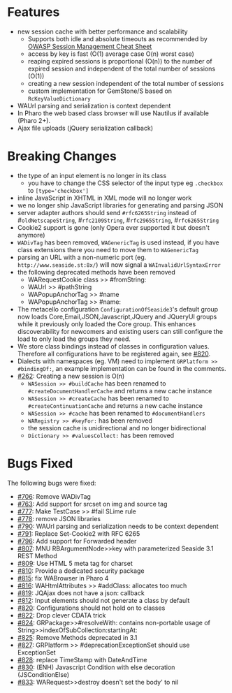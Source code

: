 # Features #
  * new session cache with better performance and scalability
    * Supports both idle and absolute timeouts as recommended by [OWASP Session Management Cheat Sheet](https://www.owasp.org/index.php/Session_Management_Cheat_Sheet#Automatic_Session_Expiration)
    * access by key is fast (O(1) average case O(n) worst case)
    * reaping expired sessions is proportional (O(n)) to the number of expired session and independent of the total number of sessions (O(1))
    * creating a new session independent of the total number of sessions
    * custom implementation for GemStone/S based on `RcKeyValueDictionary`
  * WAUrl parsing and serialization is context dependent
  * In Pharo the web based class browser will use Nautilus if available (Pharo 2+).
  * Ajax file uploads (jQuery serialization callback)

# Breaking Changes #
  * the type of an input element is no longer in its class
    * you have to change the CSS selector of the input type eg `.checkbox` to `[type='checkbox']`
  * inline JavaScript in XHTML in XML mode will no longer work
  * we no longer ship JavaScript libraries for generating and parsing JSON
  * server adapter authors should send `#rfc6265String` instead of #`oldNetscapeString`, #`rfc2109String`, #`rfc2965String`, #`rfc6265String`
  * Cookie2 support is gone (only Opera ever supported it but doesn't anymore)
  * `WADivTag` has been removed, `WAGenericTag` is used instead, if you have class extensions there you need to move them to `WAGenericTag`
  * parsing an URL with a non-numeric port (eg. `http://www.seaside.st:8x/`) will now signal a `WAInvalidUrlSyntaxError`
  * the following deprecated methods have been removed
    * WARequestCookie class >> #fromString:
    * WAUrl >> #pathString
    * WAPopupAnchorTag >> #name
    * WAPopupAnchorTag >> #name:
  * The metacello configuration `ConfigurationOfSeaside3`'s default group now loads Core,Email,JSON,Javascript,JQuery and JQueryUI groups while it previously only loaded the Core group. This enhances discoverability for newcomers and existing users can still configure the load to only load the groups they need.
  * We store class bindings instead of classes in configuration values. Therefore all configurations have to be registered again, see [#820](https://github.com/SeasideSt/Seaside/issues/820).
  * Dialects with namespaces (eg. VM) need to implement `GRPlatform >> #bindingOf:`, an example implementation can be found in the comments.
  * [#262](https://github.com/SeasideSt/Seaside/issues/262): Creating a new session is O(n)
    * `WASession >> #buildCache` has been renamed to `#createDocumentHandlerCache` and returns a new cache instance
    * `WASession >> #createCache` has been renamed to `#createContinuationCache` and returns a new cache instance
    * `WASession >> #cache` has been renamed to `#documentHandlers`
    * `WARegistry >> #keyFor:` has been removed
    * the session cache is unidirectional and no longer bidirectional
    * `Dictionary >> #valuesCollect:` has been removed

# Bugs Fixed #

The following bugs were fixed:
  * [#706](https://github.com/SeasideSt/Seaside/issues/706): 	Remove WADivTag
  * [#763](https://github.com/SeasideSt/Seaside/issues/763): 	Add support for srcset on img and source tag
  * [#777](https://github.com/SeasideSt/Seaside/issues/777): 	Make TestCase >> #fail SLime rule
  * [#778](https://github.com/SeasideSt/Seaside/issues/778): 	remove JSON libraries
  * [#790](https://github.com/SeasideSt/Seaside/issues/790): 	WAUrl parsing and serialization needs to be context dependent
  * [#791](https://github.com/SeasideSt/Seaside/issues/791): 	Replace Set-Cookie2 with RFC 6265
  * [#796](https://github.com/SeasideSt/Seaside/issues/796): 	Add support for Forwarded header
  * [#807](https://github.com/SeasideSt/Seaside/issues/807): 	MNU RBArgumentNode>>key with parameterized Seaside 3.1 REST Method
  * [#809](https://github.com/SeasideSt/Seaside/issues/809): 	Use HTML 5 meta tag for charset
  * [#810](https://github.com/SeasideSt/Seaside/issues/810): 	Provide a dedicated security package
  * [#815](https://github.com/SeasideSt/Seaside/issues/815): 	fix WABrowser in Pharo 4
  * [#816](https://github.com/SeasideSt/Seaside/issues/816): 	WAHtmlAttributes >> #addClass: allocates too much
  * [#819](https://github.com/SeasideSt/Seaside/issues/819):	JQAjax does not have a json: callback
  * [#812](https://github.com/SeasideSt/Seaside/issues/812): 	Input elements should not generate a class by default
  * [#820](https://github.com/SeasideSt/Seaside/issues/820): 	Configurations should not hold on to classes
  * [#822](https://github.com/SeasideSt/Seaside/issues/822): 	Drop clever CDATA trick
  * [#824](https://github.com/SeasideSt/Seaside/issues/824):   GRPackage>>#resolveWith: contains non-portable usage of String>>indexOfSubCollection:startingAt:
  * [#825](https://github.com/SeasideSt/Seaside/issues/825): 	Remove Methods deprecated in 3.1
  * [#827](https://github.com/SeasideSt/Seaside/issues/827): 	GRPlatform >> #deprecationExceptionSet should use ExceptionSet
  * [#828](https://github.com/SeasideSt/Seaside/issues/828): 	replace TimeStamp with DateAndTime
  * [#830](https://github.com/SeasideSt/Seaside/issues/830):    	(ENH) Javascript Condition with else decoration (JSConditionElse)
  * [#833](https://github.com/SeasideSt/Seaside/issues/833):	WARequest>>destroy doesn't set the body' to nil
